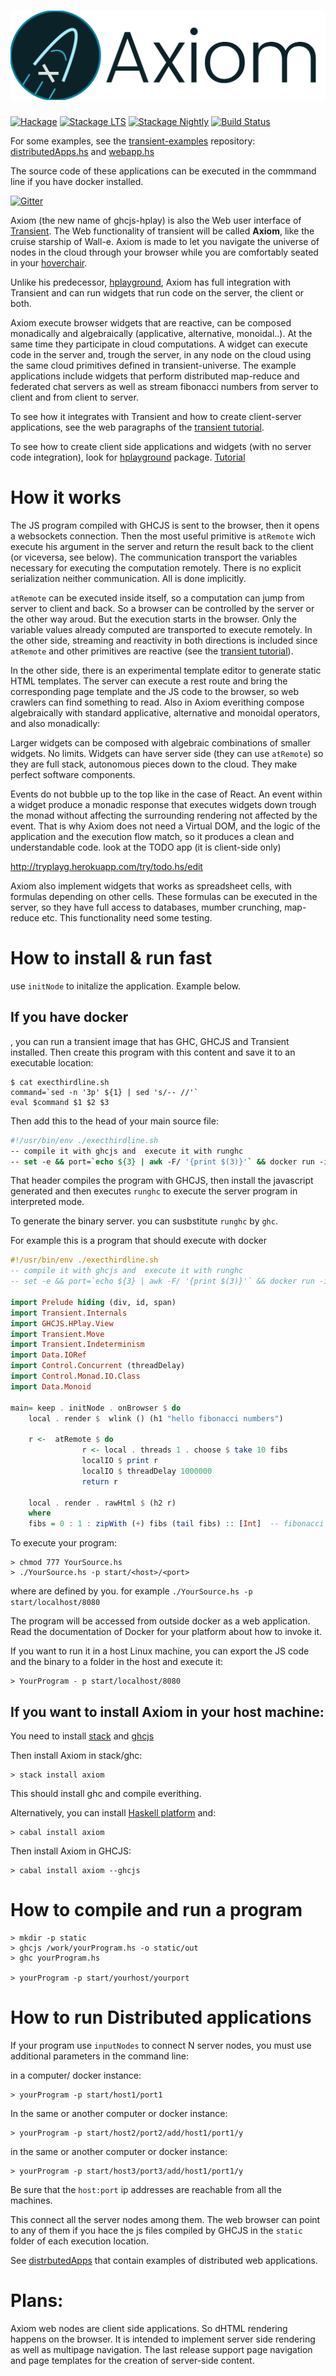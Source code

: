 ![Axiom logo](axiom.png)
==========
[![Hackage](https://img.shields.io/hackage/v/axiom.svg)](http://hackage.haskell.org/package/axiom)
[![Stackage LTS](http://stackage.org/package/axiom/badge/lts)](http://stackage.org/lts/package/axiom)
[![Stackage Nightly](http://stackage.org/package/axiom/badge/nightly)](http://stackage.org/nightly/package/axiom)
[![Build Status](https://travis-ci.org/transient-haskell/axiom.png?branch=master)](https://travis-ci.org/transient-haskell/axiom)


For some examples, see the [transient-examples](https://github.com/transient-haskell/transient-examples) repository: [distributedApps.hs](https://github.com/transient-haskell/transient-examples/blob/master/distributedApps.hs) and      [webapp.hs](https://github.com/transient-haskell/transient-examples/blob/master/webapp.hs)

The source code of these applications can be executed in the commmand line if you have docker installed.

[![Gitter](https://badges.gitter.im/theam/haskell-do.svg)](https://gitter.im/Transient-Transient-Universe-HPlay/Lobby?utm_source=share-link&utm_medium=link&utm_campaign=share-link)

Axiom (the new name of ghcjs-hplay) is also the Web user interface of [Transient](https://github.com/agocorona/transient). The Web functionality of transient will be called **Axiom**, like the cruise starship of Wall-e. Axiom is made to let you navigate the universe of nodes in the cloud through your browser while you are comfortably seated in your [hoverchair](https://www.youtube.com/watch?v=uOL2W9JQmo8).

Unlike his predecessor, [hplayground](http://github.com/agocorona/hplayground), Axiom has full integration with Transient and can run widgets that run code on the server, the client or both.

Axiom execute browser widgets that are reactive, can be composed monadically and algebraically (applicative, alternative, monoidal..). At the same time they participate in cloud computations. A widget can execute code in the server and, trough the server, in any node on the cloud using the same cloud primitives defined in transient-universe. The example applications include widgets that perform distributed map-reduce and federated chat servers as well as stream fibonacci numbers from server to client and from client to server.

To see how it integrates with Transient and how to create client-server applications, see the web paragraphs of the [transient tutorial](https://github.com/agocorona/transient/wiki/Transient-tutorial).

To see how to create client side applications and widgets (with no server code integration), look for  [hplayground](https://github.com/agocorona/hplayground) package. [Tutorial](https://www.airpair.com/haskell-tutorial/intro-to-haskell-web-apps)

How it works
============
The JS program compiled with GHCJS is sent to the browser, then it opens a websockets connection. Then  the most useful primitive is `atRemote` wich execute his argument in the server and return the result back to the client  (or viceversa, see below). The communication transport the variables necessary for executing the computation remotely. There is no explicit serialization neither communication. All is done implicitly.

`atRemote` can be executed inside itself, so a computation can jump from server to client and back. So a browser can be controlled by the server or the other way aroud. But the execution starts in the browser. Only the variable values already computed are transported to execute remotely.  In the other side, streaming  and reactivity in both directions is included since `atRemote` and other primitives are reactive (see the [transient tutorial](https://github.com/transient-haskell/transient/wiki/Transient-tutorial)).

In the other side, there is an experimental template editor to generate static HTML templates. The server can execute a rest route and bring the corresponding page template and the JS code to the browser, so web crawlers can find something to read.
Also in Axiom everithing compose algebraically with standard applicative, alternative and monoidal operators, and  also monadically:  

Larger widgets can be composed with algebraic combinations of smaller widgets. No limits. Widgets can have server side (they can use `atRemote`) so they are full stack, autonomous pieces down to the cloud. They make perfect software components.

Events do not bubble up to the top like in the case of React. An event within a widget produce a monadic response that executes widgets down trough the monad without affecting the surrounding rendering not affected by the event. That is why Axiom does not need a Virtual DOM, and the logic of the application and the execution flow match, so it produces a clean and understandable code. look at the TODO app (it is client-side only)

http://tryplayg.herokuapp.com/try/todo.hs/edit

Axiom also implement widgets that works as spreadsheet cells, with formulas depending on other cells. These formulas can be executed in the server, so they have full access to databases, mumber crunching, map-reduce etc. This functionality need some testing.

How to install & run fast
=========================
use `initNode` to initalize the application. Example below.
   

If you have docker
------------------
, you can run a transient image that has GHC, GHCJS and Transient installed. Then create this program with this content and save it to an executable location:
```
$ cat execthirdline.sh
command=`sed -n '3p' ${1} | sed 's/-- //'`
eval $command $1 $2 $3
```
Then add this to the head of your main source file:

```csh
#!/usr/bin/env ./execthirdline.sh
-- compile it with ghcjs and  execute it with runghc
-- set -e && port=`echo ${3} | awk -F/ '{print $(3)}'` && docker run -it -p ${port}:${port} -v $(pwd):/work agocorona/transient:24-03-2017  bash -c "mkdir -p static && ghcjs /work/${1} -o static/out && runghc /work/${1} ${2} ${3}"
```

That header compiles the program with GHCJS, then install the javascript generated and then executes `runghc` to execute the server program in interpreted mode. 

To generate the binary server. you can susbstitute  `runghc` by `ghc`.

For example this is a program that should execute with docker

```haskell
#!/usr/bin/env ./execthirdline.sh
-- compile it with ghcjs and  execute it with runghc
-- set -e && port=`echo ${3} | awk -F/ '{print $(3)}'` && docker run -it -p ${port}:${port} -v $(pwd):/work agocorona/transient:24-03-2017  bash -c "mkdir -p static && ghcjs /work/${1} -o static/out && runghc /work/${1} ${2} ${3}"

import Prelude hiding (div, id, span)
import Transient.Internals
import GHCJS.HPlay.View
import Transient.Move
import Transient.Indeterminism
import Data.IORef
import Control.Concurrent (threadDelay)
import Control.Monad.IO.Class
import Data.Monoid

main= keep . initNode . onBrowser $ do 
    local . render $  wlink () (h1 "hello fibonacci numbers")
    
    r <-  atRemote $ do
                r <- local . threads 1 . choose $ take 10 fibs
                localIO $ print r
                localIO $ threadDelay 1000000
                return r
    
    local . render . rawHtml $ (h2 r)
    where
    fibs = 0 : 1 : zipWith (+) fibs (tail fibs) :: [Int]  -- fibonacci numb. definition
```

To execute your program:
```
> chmod 777 YourSource.hs
> ./YourSource.hs -p start/<host>/<port>
```

where <host> <port>  are defined by you. for example `./YourSource.hs -p start/localhost/8080`

The program will be accessed from outside docker as a web application. Read the documentation of Docker for your platform about how to invoke it.

If you want to run it in a host Linux machine, you can export the JS code and the binary to a folder in the host and execute it:

```
> YourProgram - p start/localhost/8080
```

If you want to install Axiom in your host machine:
--------------------------------------------------

You need to install [stack](https://docs.haskellstack.org/en/stable/README/) and [ghcjs](https://github.com/ghcjs/ghcjs)

Then install Axiom in stack/ghc:

```
> stack install axiom
```

This should install ghc and compile everithing.

Alternatively, you can install [Haskell platform](https://www.haskell.org/platform/) and:

```
> cabal install axiom
```

Then install Axiom in GHCJS:

```
> cabal install axiom --ghcjs
```

How to compile and run a program
================================
```
> mkdir -p static 
> ghcjs /work/yourProgram.hs -o static/out
> ghc yourProgram.hs

> yourProgram -p start/yourhost/yourport

```

How to run Distributed applications
========================

If your program use `inputNodes` to connect N server nodes, you must use additional parameters in the command line:

in a computer/ docker instance:
```
> yourProgram -p start/host1/port1
```
In the same or another computer or docker instance:
```
> yourProgram -p start/host2/port2/add/host1/port1/y
```
in the same or another computer or docker instance:
```
> yourProgram -p start/host3/port3/add/host1/port1/y
```

Be sure that the `host:port` ip addresses are reachable from all the machines.

This connect all the server nodes among them. The web browser can point to any of them if you hace the js files compiled by GHCJS in the `static` folder of each execution location.

See [distrbutedApps](https://github.com/transient-haskell/transient-examples/blob/master/distributedApps.hs) that contain examples of distributed web applications.

Plans:
======

Axiom web nodes are client side applications. So dHTML rendering happens on the browser. It is intended to implement server side rendering as well as multipage navigation. The last release support page navigation and page templates for the creation of server-side content.


